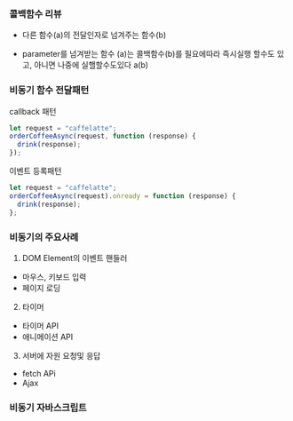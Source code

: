 ### 콜백함수 리뷰

- 다른 함수(a)의 전달인자로 넘겨주는 함수(b)

- parameter를 넘겨받는 함수 (a)는 콜백함수(b)를 필요에따라 즉시실행 할수도 있고, 아니면 나중에 실핼할수도있다
  a(b)

### 비동기 함수 전달패턴

callback 패턴

```js
let request = "caffelatte";
orderCoffeeAsync(request, function (response) {
  drink(response);
});
```

이벤트 등록패턴

```js
let request = "caffelatte";
orderCoffeeAsync(request).onready = function (response) {
  drink(response);
};
```

### 비동기의 주요사례

1. DOM Element의 이벤트 핸들러

- 마우스, 키보드 입력
- 페이지 로딩

2. 타이머

- 타이머 API
- 애니메이션 API

3. 서버에 자원 요청및 응답

- fetch APi
- Ajax

### 비동기 자바스크립트
